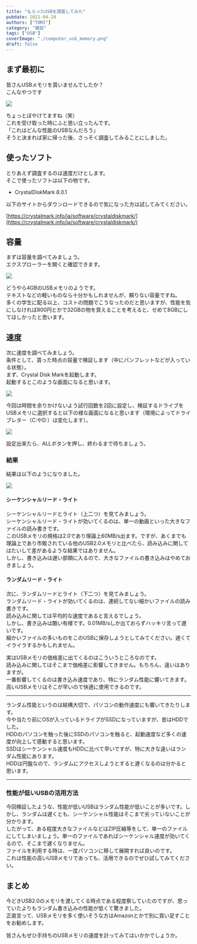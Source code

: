 ```yaml
---
title: "もらったUSBを調査してみた"
pubdate: 2021-04-20
authors: ["TOMI"]
category: "雑談"
tags: ["USB"]
coverImage: "./computer_usb_memory.png"
draft: false
---
```


## まず最初に

皆さんUSBメモリを貰いませんでしたか？  
こんなやつです

![](./44957-scaled.jpg)

ちょっとぼやけてますね（笑）  
これを受け取った時にふと思い立ったんです。  
「これはどんな性能のUSBなんだろう」  
そうと決まれば家に帰った後、さっそく調査してみることにしました。

## 使ったソフト

とりあえず調査するのは速度だけとします。  
そこで使ったソフトは以下の物です。

- CrystalDiskMark 8.0.1

以下のサイトからダウンロードできるので気になった方は試してみてください。

[https://crystalmark.info/ja/software/crystaldiskmark/](https://crystalmark.info/ja/software/crystaldiskmark/)

## 容量

まずは容量を調べてみましょう。  
エクスプローラーを開くと確認できます。

![](./image.png)

どうやら4GBのUSBメモリのようです。  
テキストなどの軽いものなら十分かもしれませんが、頼りない容量ですね。  
多くの学生に配る以上、コストの問題でこうなったのだと思いますが、性能を気にしなければ800円とかで32GBの物を買えることを考えると、せめて8GBにしてほしかったと思います。

## 速度

次に速度を調べてみましょう。  
条件として、貰った時点の容量で検証します（中にパンフレットなどが入っている状態）。  
まず、Crystal Disk Markを起動します。  
起動するとこのような画面になると思います。

![](./image-1.png)

今回は時間を余りかけないよう試行回数を2回に設定し、検証するドライブをUSBメモリに選択すると以下の様な画面になると思います（環境によってドライブレター（C:やD:）は変化します）。

![](./image-2.png)

設定出来たら、ALLボタンを押し、終わるまで待ちましょう。

### 結果

結果は以下のようになりました。

![](./image-3.png)

#### **シーケンシャルリード・ライト**

シーケンシャルリードとライト（上二つ）を見てみましょう。  
シーケンシャルリード・ライトが効いてくるのは、単一の動画といった大きなファイルの読み書きです。  
このUSBメモリの規格は2.0であり理論上60MB/s出ます。ですが、あくまでも理論上であり市販されている他のUSB2.0メモリと比べたら、読み込みに関してはたいして差があるような結果ではありません。  
しかし、書き込みは遅い部類に入るので、大きなファイルの書き込みはやめておきましょう。

#### **ランダムリード・ライト**

次に、ランダムリードとライト（下二つ）を見てみましょう。  
ランダムリード・ライトが効いてくるのは、連続してない細かいファイルの読み書きです。  
読み込みに関しては平均的な速度であると言えるでしょう。  
しかし、書き込みは酷い有様です。0.01MB/sしか出ておらずハッキリ言って遅いです。  
細かいファイルの多いものをこのUSBに保存しようとしてみてください。遅くてイライラするかもしれません。

実はUSBメモリの価格差に出てくるのはこういうところなのです。  
読み込みに関してはそこまで価格差に影響してきません。もちろん、違いはありますが。  
一番影響してくるのは書き込み速度であり、特にランダム性能に響いてきます。高いUSBメモリはそこが早いので快適に使用できるのです。

* * *

ランダム性能というのは結構大切で、パソコンの動作速度にも響いてきたりします。  
今や当たり前にOSが入っているドライブがSSDになっていますが、昔はHDDでした。  
HDDのパソコンを触った後にSSDのパソコンを触ると、起動速度など多くの速度が向上して感動すると思います。  
SSDはシーケンシャル速度もHDDに比べて早いですが、特に大きな違いはランダム性能にあります。  
HDDは円盤なので、ランダムにアクセスしようとすると遅くなるのは分かると思います。

* * *

### 性能が低いUSBの活用方法

今回検証したような、性能が低いUSBはランダム性能が低いことが多いです。しかし、ランダムは遅くとも、シーケンシャル性能はそこまで劣っていないことが分かります。  
したがって、ある程度大きなファイルなどはZIP圧縮等をして、単一のファイルにしてしまいましょう。単一のファイルであればシーケンシャル速度が効いてくるので、そこまで遅くなりません。  
ファイルを利用する時は、一度パソコンに移して展開すれば良いのです。  
これは性能の高いUSBメモリであっても、活用できるのでぜひ試してみてください。

## まとめ

今どきUSB2.0のメモリを渡してくる時点である程度察していたのですが、思っていたよりもランダム書き込みの性能が低くて驚きました。  
正直言って、USBメモリを多く使いそうな方はAmazonとかで別に買い足すことをお勧めします。

皆さんもぜひ手持ちのUSBメモリの速度を計ってみてはいかかでしょうか。
